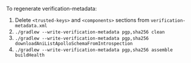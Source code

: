 To regenerate verification-metadata:

1. Delete `<trusted-keys>` and `<components>` sections from `verification-metadata.xml`
2. `./gradlew --write-verification-metadata pgp,sha256 clean`
3. `./gradlew --write-verification-metadata pgp,sha256 downloadAniListApolloSchemaFromIntrospection`
4. `./gradlew --write-verification-metadata pgp,sha256 assemble buildHealth`
